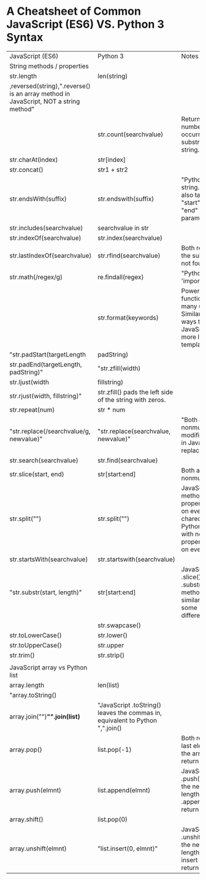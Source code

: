 # A Cheatsheet of Common JavaScript (ES6) VS. Python 3 Syntax

|                                                                                      |                                                                                  |                                                                                                                         | 
|--------------------------------------------------------------------------------------|----------------------------------------------------------------------------------|-------------------------------------------------------------------------------------------------------------------------| 
| JavaScript (ES6)                                                                     | Python 3                                                                         | Notes                                                                                                                   | 
| String methods / properties                                                          |                                                                                  |                                                                                                                         | 
| str.length                                                                           | len(string)                                                                      |                                                                                                                         | 
| ,reversed(string),".reverse() is an array method in JavaScript, NOT a string method" |                                                                                  |                                                                                                                         | 
|                                                                                      | str.count(searchvalue)                                                           | Returns the number of occurrences of a substring in a string.                                                           | 
| str.charAt(index)                                                                    | str[index]                                                                       |                                                                                                                         | 
| str.concat()                                                                         | str1 + str2                                                                      |                                                                                                                         | 
| str.endsWith(suffix)                                                                 | str.endswith(suffix)                                                             | "Python's string.endswith() also take options "start" and "end" parameters"                                         | 
| str.includes(searchvalue)                                                            | searchvalue in str                                                               |                                                                                                                         | 
| str.indexOf(searchvalue)                                                             | str.index(searchvalue)                                                           |                                                                                                                         | 
| str.lastIndexOf(searchvalue)                                                         | str.rfind(searchvalue)                                                           | Both return -1 if the substring is not found                                                                            | 
| str.math(/regex/g)                                                                   | re.findall(regex)                                                                | "Python requires 'import re'"                                                                                         | 
|                                                                                      | str.format(keywords)                                                             | Powerful function with many use cases. Similar in some ways to JavaScript's more limited template literals              | 
| "str.padStart(targetLength                                                           |  padString)                                                                      |                                                                                                                         | 
| str.padEnd(targetLength, padString)"                                                 | "str.zfill(width)                                                                |                                                                                                                         | 
| str.ljust(width                                                                      |  fillstring)                                                                     |                                                                                                                         | 
| str.rjust(width, fillstring)"                                                        | str.zfill() pads the left side of the string with zeros.                         |                                                                                                                         | 
| str.repeat(num)                                                                      | str * num                                                                        |                                                                                                                         | 
| "str.replace(/searchvalue/g, newvalue)"                                              | "str.replace(searchvalue, newvalue)"                                             | "Both are nonmutating. "g" modifier reqired in Javascript to replace all."                                            | 
| str.search(searchvalue)                                                              | str.find(searchvalue)                                                            |                                                                                                                         | 
| str.slice(start, end)                                                              | str[start:end]                                                                   | Both are nonmutating.                                                                                                   | 
| str.split("")                                                                    | str.split("")                                                                | JavaScript method with no properties splits on every charecter. Python method with no properties splits on every space. | 
| str.startsWith(searchvalue)                                                          | str.startswith(searchvalue)                                                      |                                                                                                                         | 
| "str.substr(start, length)"                                                          | str[start:end]                                                                   | JavaScript .slice() and .substring methods are similar with some differences.                                           | 
|                                                                                      | str.swapcase()                                                                   |                                                                                                                         | 
| str.toLowerCase()                                                                    | str.lower()                                                                      |                                                                                                                         | 
| str.toUpperCase()                                                                    | str.upper                                                                        |                                                                                                                         | 
| str.trim()                                                                           | str.strip()                                                                      |                                                                                                                         | 
|                                                                                      |                                                                                  |                                                                                                                         | 
| JavaScript array vs Python list                                                      |                                                                                  |                                                                                                                         | 
| array.length                                                                         | len(list)                                                                        |                                                                                                                         | 
| "array.toString()                                                                    |                                                                                  |                                                                                                                         | 
| array.join("")<b>"".join(list)                                                  | "JavaScript .toString() leaves the commas in, equivalent to Python ",".join() |                                                                                                                         | 
| array.pop()                                                                          | list.pop(-1)                                                                     | Both remove the last element of the array/list and return that value.                                                   | 
| array.push(elmnt)                                                                    | list.append(elmnt)                                                               | JavaScript .push() returns the new array length. Python .append doesn't return any value.                               | 
| array.shift()                                                                        | list.pop(0)                                                                      |                                                                                                                         | 
| array.unshift(elmnt)                                                                 | "list.insert(0, elmnt)"                                                          | JavaScript .unshift() returns the new array length. Python insert doesn't return any value.                             | 
